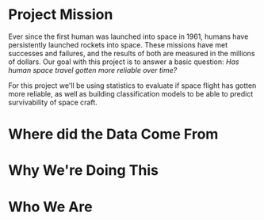 # Project Mission
Ever since the first human was launched into space in 1961, humans have persistently launched rockets into space. These missions have met successes and failures, and the results of both are measured in the millions of dollars. Our goal with this project is to answer a basic question: *Has human space travel gotten more reliable over time?*

For this project we'll be using statistics to evaluate if space flight has gotten more reliable, as well as building classification models to be able to predict survivability of space craft. 

# Where did the Data Come From

# Why We're Doing This

# Who We Are
